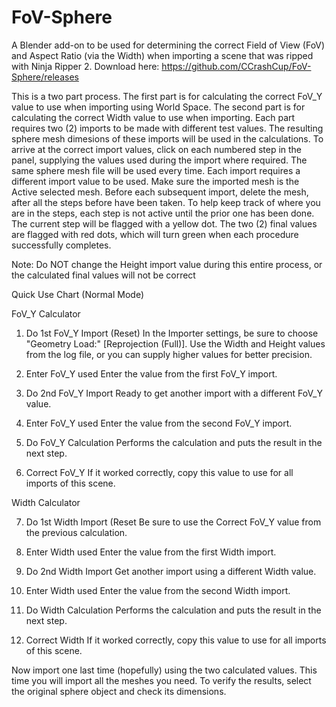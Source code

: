 # FoV-Sphere
A Blender add-on to be used for determining the correct Field of View (FoV) and Aspect Ratio (via the Width) when importing a scene that was ripped with Ninja Ripper 2. Download here: https://github.com/CCrashCup/FoV-Sphere/releases


This is a two part process. The first part is for calculating the correct FoV_Y value to use when importing using World Space. The second part is for calculating the correct Width value to use when importing. Each part requires two (2) imports to be made with different test values. The resulting sphere mesh dimesions of these imports will be used in the calculations. To arrive at the correct import values, click on each numbered step in the panel, supplying the values used during the import where required. The same sphere mesh file will be used every time. Each import requires a different import value to be used. Make sure the imported mesh is the Active selected mesh. Before each subsequent import, delete the mesh, after all the steps before have been taken. To help keep track of where you are in the steps, each step is not active until the prior one has been done. The current step will be flagged with a yellow dot. The two (2) final values are flagged with red dots, which will turn green when each procedure successfully completes.

Note: Do NOT change the Height import value during this entire process, or the calculated final values will not be correct

Quick Use Chart (Normal Mode)

FoV_Y Calculator

1.  Do 1st FoV_Y Import (Reset)
   In the Importer settings, be sure to choose "Geometry Load:" [Reprojection (Full)]. Use the Width and Height values from the log file, or you can supply higher values for better precision.

2. Enter FoV_Y used
   Enter the value from the first FoV_Y import.

3. Do 2nd FoV_Y Import
   Ready to get another import with a different FoV_Y value.

4. Enter FoV_Y used
   Enter the value from the second FoV_Y import.

5. Do FoV_Y Calculation
   Performs the calculation and puts the result in the next step.

6. Correct FoV_Y
   If it worked correctly, copy this value to use for all imports of this scene.
   

Width Calculator

7. Do 1st Width Import (Reset
   Be sure to use the Correct FoV_Y value from the previous calculation.

8. Enter Width used
    Enter the value from the first Width import.

9. Do 2nd Width Import
    Get another import using a different Width value.

10. Enter Width used
    Enter the value from the second Width import.

11. Do Width Calculation
    Performs the calculation and puts the result in the next step.

12. Correct Width
    If it worked correctly, copy this value to use for all imports of this scene.

Now import one last time (hopefully) using the two calculated values. This time you will import all the meshes you need. To verify the results, select the original sphere object and check its dimensions.

